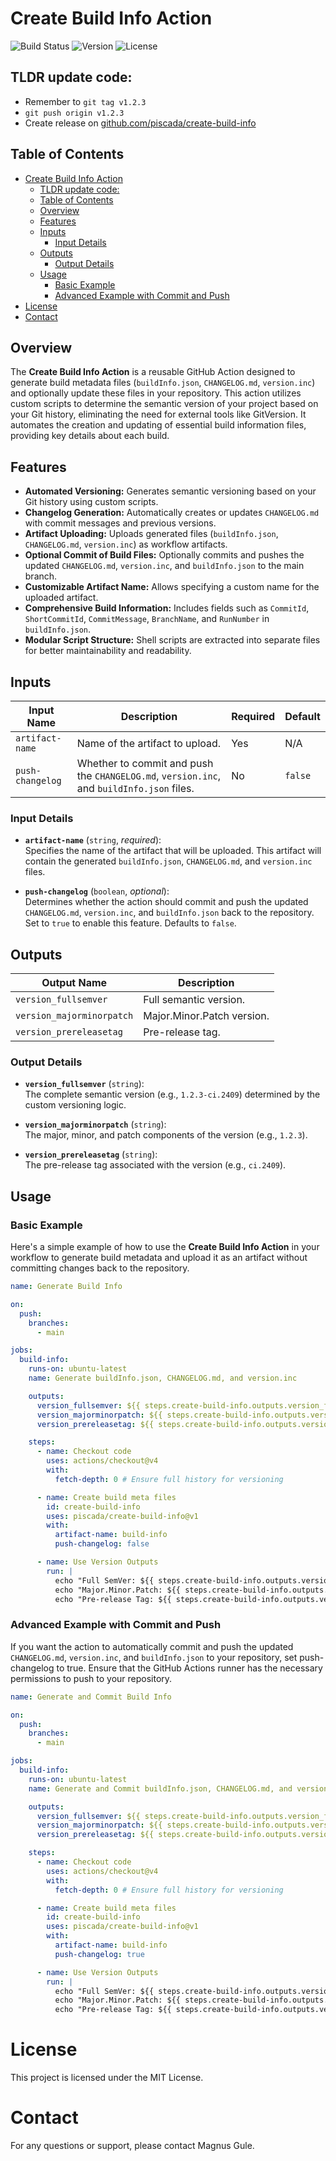 # Create Build Info Action

![Build Status](https://img.shields.io/github/actions/workflow/status/piscada/create-build-info/main.yml?branch=v1&label=build)
![Version](https://img.shields.io/github/v/tag/piscada/create-build-info?label=version)
![License](https://img.shields.io/github/license/piscada/create-build-info)

## TLDR update code:

- Remember to `git tag v1.2.3`
- `git push origin v1.2.3`
- Create release on [github.com/piscada/create-build-info](https://github.com/piscada/create-build-info)

## Table of Contents

- [Create Build Info Action](#create-build-info-action)
  - [TLDR update code:](#tldr-update-code)
  - [Table of Contents](#table-of-contents)
  - [Overview](#overview)
  - [Features](#features)
  - [Inputs](#inputs)
    - [Input Details](#input-details)
  - [Outputs](#outputs)
    - [Output Details](#output-details)
  - [Usage](#usage)
    - [Basic Example](#basic-example)
    - [Advanced Example with Commit and Push](#advanced-example-with-commit-and-push)
- [License](#license)
- [Contact](#contact)

## Overview

The **Create Build Info Action** is a reusable GitHub Action designed to generate build metadata files (`buildInfo.json`, `CHANGELOG.md`, `version.inc`) and optionally update these files in your repository. This action utilizes custom scripts to determine the semantic version of your project based on your Git history, eliminating the need for external tools like GitVersion. It automates the creation and updating of essential build information files, providing key details about each build.

## Features

- **Automated Versioning:** Generates semantic versioning based on your Git history using custom scripts.
- **Changelog Generation:** Automatically creates or updates `CHANGELOG.md` with commit messages and previous versions.
- **Artifact Uploading:** Uploads generated files (`buildInfo.json`, `CHANGELOG.md`, `version.inc`) as workflow artifacts.
- **Optional Commit of Build Files:** Optionally commits and pushes the updated `CHANGELOG.md`, `version.inc`, and `buildInfo.json` to the main branch.
- **Customizable Artifact Name:** Allows specifying a custom name for the uploaded artifact.
- **Comprehensive Build Information:** Includes fields such as `CommitId`, `ShortCommitId`, `CommitMessage`, `BranchName`, and `RunNumber` in `buildInfo.json`.
- **Modular Script Structure:** Shell scripts are extracted into separate files for better maintainability and readability.

## Inputs

| Input Name       | Description                                                                               | Required | Default |
| ---------------- | ----------------------------------------------------------------------------------------- | -------- | ------- |
| `artifact-name`  | Name of the artifact to upload.                                                           | Yes      | N/A     |
| `push-changelog` | Whether to commit and push the `CHANGELOG.md`, `version.inc`, and `buildInfo.json` files. | No       | `false` |

### Input Details

- **`artifact-name`** (`string`, _required_):  
  Specifies the name of the artifact that will be uploaded. This artifact will contain the generated `buildInfo.json`, `CHANGELOG.md`, and `version.inc` files.

- **`push-changelog`** (`boolean`, _optional_):  
  Determines whether the action should commit and push the updated `CHANGELOG.md`, `version.inc`, and `buildInfo.json` back to the repository. Set to `true` to enable this feature. Defaults to `false`.

## Outputs

| Output Name               | Description                |
| ------------------------- | -------------------------- |
| `version_fullsemver`      | Full semantic version.     |
| `version_majorminorpatch` | Major.Minor.Patch version. |
| `version_prereleasetag`   | Pre-release tag.           |

### Output Details

- **`version_fullsemver`** (`string`):  
  The complete semantic version (e.g., `1.2.3-ci.2409`) determined by the custom versioning logic.

- **`version_majorminorpatch`** (`string`):  
  The major, minor, and patch components of the version (e.g., `1.2.3`).

- **`version_prereleasetag`** (`string`):  
  The pre-release tag associated with the version (e.g., `ci.2409`).

## Usage

### Basic Example

Here's a simple example of how to use the **Create Build Info Action** in your workflow to generate build metadata and upload it as an artifact without committing changes back to the repository.

```yaml
name: Generate Build Info

on:
  push:
    branches:
      - main

jobs:
  build-info:
    runs-on: ubuntu-latest
    name: Generate buildInfo.json, CHANGELOG.md, and version.inc

    outputs:
      version_fullsemver: ${{ steps.create-build-info.outputs.version_fullsemver }}
      version_majorminorpatch: ${{ steps.create-build-info.outputs.version_majorminorpatch }}
      version_prereleasetag: ${{ steps.create-build-info.outputs.version_prereleasetag }}

    steps:
      - name: Checkout code
        uses: actions/checkout@v4
        with:
          fetch-depth: 0 # Ensure full history for versioning

      - name: Create build meta files
        id: create-build-info
        uses: piscada/create-build-info@v1
        with:
          artifact-name: build-info
          push-changelog: false

      - name: Use Version Outputs
        run: |
          echo "Full SemVer: ${{ steps.create-build-info.outputs.version_fullsemver }}"
          echo "Major.Minor.Patch: ${{ steps.create-build-info.outputs.version_majorminorpatch }}"
          echo "Pre-release Tag: ${{ steps.create-build-info.outputs.version_prereleasetag }}"
```

### Advanced Example with Commit and Push

If you want the action to automatically commit and push the updated `CHANGELOG.md`, `version.inc`, and `buildInfo.json` to your repository, set push-changelog to true. Ensure that the GitHub Actions runner has the necessary permissions to push to your repository.

```yaml
name: Generate and Commit Build Info

on:
  push:
    branches:
      - main

jobs:
  build-info:
    runs-on: ubuntu-latest
    name: Generate and Commit buildInfo.json, CHANGELOG.md, and version.inc

    outputs:
      version_fullsemver: ${{ steps.create-build-info.outputs.version_fullsemver }}
      version_majorminorpatch: ${{ steps.create-build-info.outputs.version_majorminorpatch }}
      version_prereleasetag: ${{ steps.create-build-info.outputs.version_prereleasetag }}

    steps:
      - name: Checkout code
        uses: actions/checkout@v4
        with:
          fetch-depth: 0 # Ensure full history for versioning

      - name: Create build meta files
        id: create-build-info
        uses: piscada/create-build-info@v1
        with:
          artifact-name: build-info
          push-changelog: true

      - name: Use Version Outputs
        run: |
          echo "Full SemVer: ${{ steps.create-build-info.outputs.version_fullsemver }}"
          echo "Major.Minor.Patch: ${{ steps.create-build-info.outputs.version_majorminorpatch }}"
          echo "Pre-release Tag: ${{ steps.create-build-info.outputs.version_prereleasetag }}"
```

# License

This project is licensed under the MIT License.

# Contact

For any questions or support, please contact Magnus Gule.
